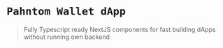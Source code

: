 # `Pahntom Wallet dApp`

> Fully Typescript ready NextJS components for fast building dApps without running own backend
